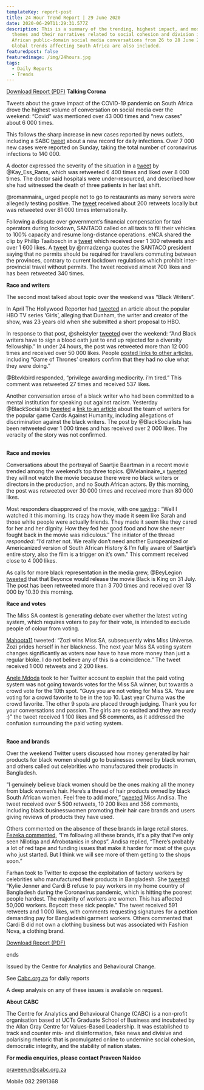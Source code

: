 ```yaml
---
templateKey: report-post
title: 24 Hour Trend Report | 29 June 2020
date: 2020-06-29T11:29:31.577Z
description: This is a summary of the trending, highest impact, and most active
  themes and their narratives related to social cohesion and division in South
  African public-domain social media conversations from 26 to 28 June 2020.
  Global trends affecting South Africa are also included.
featuredpost: false
featuredimage: /img/24hours.jpg
tags:
  - Daily Reports
  - Trends
---
```

<a href="https://drive.google.com/u/0/uc?id=1_vaKzN13cTZOFeDv4YKYW2gp-YozgAeQ&export=download" target="blank">Download Report (PDF)</a>
**Talking Corona**

Tweets about the grave impact of the COVID-19 pandemic on South Africa drove the highest volume of conversation on social media over the weekend: “Covid” was mentioned over 43 000 times and “new cases” about 6 000 times.

This follows the sharp increase in new cases reported by news outlets, including a SABC [tweet](https://twitter.com/SABCNews/status/1277306787922878472) about a new record for daily infections. Over 7 000 new cases were reported on Sunday, taking the total number of coronavirus infections to 140 000.

A doctor expressed the severity of the situation in a [tweet](https://twitter.com/Kay_Ess_Rams/status/1276833373869215746) by @Kay_Ess_Rams, which was retweeted 6 400 times and liked over 8 000 times. The doctor said hospitals were under-resourced, and described how she had witnessed the death of three patients in her last shift.

@romanmaira_ urged people not to go to restaurants as many servers were allegedly testing positive. The [tweet](https://twitter.com/romanmaira__/status/1276635042589048833) received about 200 retweets locally but was retweeted over 81 000 times internationally.

Following a dispute over government’s financial compensation for taxi operators during lockdown, SANTACO called on all taxis to fill their vehicles to 100% capacity and resume long-distance operations. eNCA shared the clip by Phillip Taaibosch in a [tweet](https://twitter.com/eNCA/status/1277234580450410498) which received over 1 300 retweets and over 1 600 likes. A [tweet](https://twitter.com/nmadzenga/status/1277237216054575104) by @nmadzenga quotes the SANTACO president saying that no permits should be required for travellers commuting between the provinces, contrary to current lockdown regulations which prohibit inter-provincial travel without permits. The tweet received almost 700 likes and has been retweeted 340 times.

**Race and writers**

The second most talked about topic over the weekend was “Black Writers”.

In April The Hollywood Reporter had [tweeted](https://twitter.com/THR/status/853626314649219073) an article about the popular HBO TV series ‘Girls’, alleging that Dunham, the writer and creator of the show, was 23 years old when she submitted a short proposal to HBO.

In response to that post, @sheistyler [tweeted](https://twitter.com/sheistyler/status/1277233290324463617) over the weekend: “And Black writers have to sign a blood oath just to end up rejected for a diversity fellowship.” In under 24 hours, the post was retweeted more than 12 000 times and received over 50 000 likes. People [posted links to other articles](https://twitter.com/manaliveprod/status/1277304453155090432), including “Game of Thrones’ creators confirm that they had no clue what they were doing.”

@Blxvkbird responded, “privilege awarding mediocrity. i’m tired.” This comment was retweeted 27 times and received 537 likes.

Another conversation arose of a black writer who had been committed to a mental institution for speaking out against racism. Yesterday @BlackSocialists [tweeted](https://twitter.com/BlackSocialists/status/1277045310607503363) a [link to an article](https://medium.com/@nicolas.j.carter/how-to-know-youre-not-insane-and-how-a-cards-against-humanity-staff-writer-was-fired-40fe07fbbfe4) about the team of writers for the popular game Cards Against Humanity, including allegations of discrimination against the black writers. The post by @BlackSocialists has been retweeted over 1 000 times and has received over 2 000 likes. The veracity of the story was not confirmed.

\
**Race and movies**

Conversations about the portrayal of Saartjie Baartman in a recent movie trended among the weekend’s top three topics. @Melaninaire_x [tweeted](https://twitter.com/Melaninaire_x/status/1277160292145868800) they will not watch the movie because there were no black writers or directors in the production, and no South African actors. By this morning, the post was retweeted over 30 000 times and received more than 80 000 likes.

Most responders disapproved of the movie, with one [saying](https://twitter.com/Sisiwe_D/status/1277207047214415879) : “Well I watched it this morning. Its crazy how they made it seem like Sarah and those white people were actually friends. They made it seem like they cared for her and her dignity. How they fed her good food and how she never fought back in the movie was ridiculous.” The initiator of the thread *responded*: “I’d rather not. We really don’t need another Europeanized or Americanized version of South African History & I’m fully aware of Saartjie’s entire story, also the film is a trigger on it’s own.” This comment received close to 4 000 likes.

As calls for more black representation in the media grew, @BeyLegion [tweeted](https://twitter.com/BeyLegion/status/1277331443497213953) that that Beyonce would release the movie Black is King on 31 July. The post has been retweeted more than 3 700 times and received over 13 000 by 10.30 this morning.

**Race and votes**

The Miss SA contest is generating debate over whether the latest voting system, which requires voters to pay for their vote, is intended to exclude people of colour from voting.

[Mahoota11](https://twitter.com/SocialTrendsZA/status/1277042535609839616) tweeted: “Zozi wins Miss SA, subsequently wins Miss Universe. Zozi prides herself in her blackness. The next year Miss SA voting system changes significantly as voters now have to have more money than just a regular bloke. I do not believe any of this is a coincidence.” The tweet received 1 000 retweets and 2 200 likes.

[Anele Mdoda](https://twitter.com/Anele/status/1276411402589175810) took to her Twitter account to explain that the paid voting system was not going towards votes for the Miss SA winner, but towards a crowd vote for the 10th spot. “Guys you are not voting for Miss SA. You are voting for a crowd favorite to be in the top 10. Last year Chuma was the crowd favorite. The other 9 spots are placed through judging. Thank you for your conversations and passion. The girls are so excited and they are ready :)” the tweet received 1 100 likes and 58 comments, as it addressed the confusion surrounding the paid voting system.

\
**Race and brands**

Over the weekend Twitter users discussed how money generated by hair products for black women should go to businesses owned by black women, and others called out celebrities who manufactured their products in Bangladesh.

“I genuinely believe black women should be the ones making all the money from black women’s hair. Here’s a thread of hair products owned by black South African women. Feel free to add more,” [tweeted](https://twitter.com/miss_andisa/status/1276801094966931456) Miss Andisa. The tweet received over 5 500 retweets, 10 200 likes and 356 comments, including black businesswomen promoting their hair care brands and users giving reviews of products they have used.

Others commented on the absence of these brands in large retail stores. [Fezeka commented](https://twitter.com/fezeka_stwayi/status/1276804489131913216), “I'm following all these brands, it's a pity that I've only seen Nilotiqa and Afrobotanics in shops”. Andisa replied, “There’s probably a lot of red tape and funding issues that make it harder for most of the guys who just started. But I think we will see more of them getting to the shops soon.”

Farhan took to Twitter to expose the exploitation of factory workers by celebrities who manufactured their products in Bangladesh. She [tweeted](https://twitter.com/FarhaanRT/status/1277163402264219649): “Kylie Jenner and Cardi B refuse to pay workers in my home country of Bangladesh during the Coronavirus pandemic, which is hitting the poorest people hardest. The majority of workers are women. This has affected 50,000 workers. Boycott these sick people.” The tweet received 591 retweets and 1 000 likes, with comments requesting signatures for a petition demanding pay for Bangladeshi garment workers. Others commented that Cardi B did not own a clothing business but was associated with Fashion Nova, a clothing brand.

<a href="https://drive.google.com/u/0/uc?id=1_vaKzN13cTZOFeDv4YKYW2gp-YozgAeQ&export=download" target="blank">Download Report (PDF)</a>

ends

Issued by the Centre for Analytics and Behavioural Change.

See [Cabc.org.za](http://cabc.org.za/) for daily reports

A deep analysis on any of these issues is available on request.

**About CABC**

The Centre for Analytics and Behavioural Change (CABC) is a non-profit organisation based at UCTs Graduate School of Business and incubated by the Allan Gray Centre for Values-Based Leadership. It was established to track and counter mis- and disinformation, fake news and divisive and polarising rhetoric that is promulgated online to undermine social cohesion, democratic integrity, and the stability of nation states.

**For media enquiries, please contact Praveen Naidoo**

[praveen.n@cabc.org.za](mailto:praveennaidoo123@gmail.com)

Mobile 082 2991368